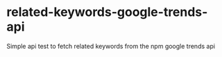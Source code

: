 # related-keywords-google-trends-api
Simple api test to fetch related keywords from the npm google trends api
